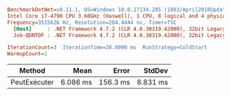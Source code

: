 ``` ini

BenchmarkDotNet=v0.11.1, OS=Windows 10.0.17134.285 (1803/April2018Update/Redstone4)
Intel Core i7-4790 CPU 3.60GHz (Haswell), 1 CPU, 8 logical and 4 physical cores
Frequency=3515626 Hz, Resolution=284.4444 ns, Timer=TSC
  [Host]     : .NET Framework 4.7.2 (CLR 4.0.30319.42000), 32bit LegacyJIT-v4.7.3163.0 DEBUG  [AttachedDebugger]
  Job-QDNTOF : .NET Framework 4.7.2 (CLR 4.0.30319.42000), 32bit LegacyJIT-v4.7.3163.0

IterationCount=3  IterationTime=20.0000 ms  RunStrategy=ColdStart  
WarmupCount=1  

```
|       Method |     Mean |    Error |   StdDev |
|------------- |---------:|---------:|---------:|
| PeutExécuter | 6.086 ms | 156.3 ms | 8.831 ms |
